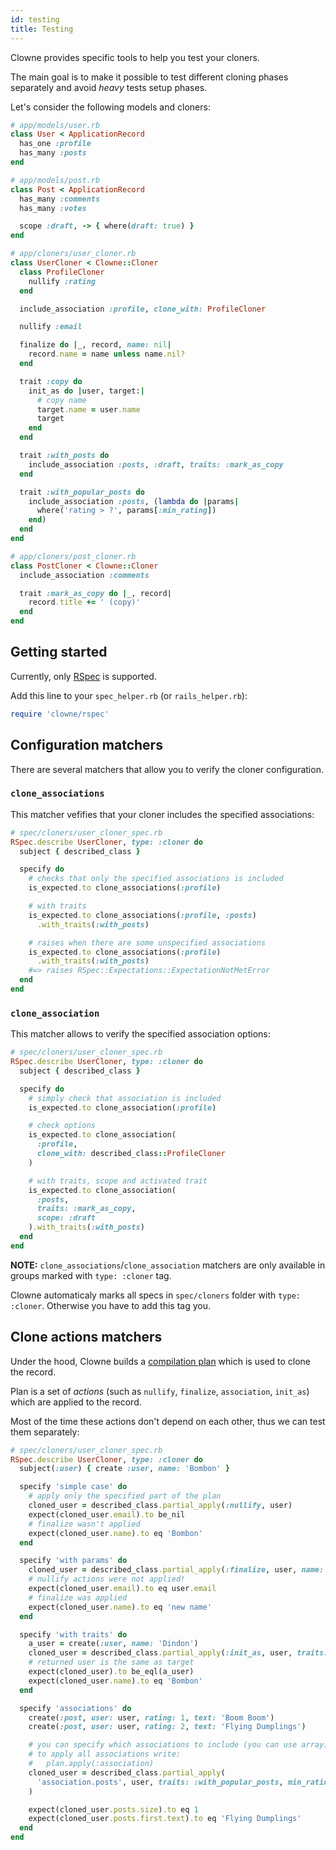 ```yaml
---
id: testing
title: Testing
---
```


Clowne provides specific tools to help you test your cloners.

The main goal is to make it possible to test different cloning phases separately and avoid _heavy_ tests setup phases.

Let's consider the following models and cloners:

```ruby
# app/models/user.rb
class User < ApplicationRecord
  has_one :profile
  has_many :posts
end

# app/models/post.rb
class Post < ApplicationRecord
  has_many :comments
  has_many :votes

  scope :draft, -> { where(draft: true) }
end

# app/cloners/user_cloner.rb
class UserCloner < Clowne::Cloner
  class ProfileCloner
    nullify :rating
  end

  include_association :profile, clone_with: ProfileCloner

  nullify :email

  finalize do |_, record, name: nil|
    record.name = name unless name.nil?
  end

  trait :copy do
    init_as do |user, target:|
      # copy name
      target.name = user.name
      target
    end
  end

  trait :with_posts do
    include_association :posts, :draft, traits: :mark_as_copy
  end

  trait :with_popular_posts do
    include_association :posts, (lambda do |params|
      where('rating > ?', params[:min_rating])
    end)
  end
end

# app/cloners/post_cloner.rb
class PostCloner < Clowne::Cloner
  include_association :comments

  trait :mark_as_copy do |_, record|
    record.title += ' (copy)'
  end
end
```

## Getting started

Currently, only [RSpec](http://rspec.info/) is supported.

Add this line to your `spec_helper.rb` (or `rails_helper.rb`):

```ruby
require 'clowne/rspec'
```

## Configuration matchers

There are several matchers that allow you to verify the cloner configuration.

### `clone_associations`

This matcher vefifies that your cloner includes the specified associations:

```ruby
# spec/cloners/user_cloner_spec.rb
RSpec.describe UserCloner, type: :cloner do
  subject { described_class }

  specify do
    # checks that only the specified associations is included
    is_expected.to clone_associations(:profile)

    # with traits
    is_expected.to clone_associations(:profile, :posts)
      .with_traits(:with_posts)

    # raises when there are some unspecified associations
    is_expected.to clone_associations(:profile)
      .with_traits(:with_posts)
    #=> raises RSpec::Expectations::ExpectationNotMetError
  end
end
```

### `clone_association`

This matcher allows to verify the specified association options:

```ruby
# spec/cloners/user_cloner_spec.rb
RSpec.describe UserCloner, type: :cloner do
  subject { described_class }

  specify do
    # simply check that association is included
    is_expected.to clone_association(:profile)

    # check options
    is_expected.to clone_association(
      :profile,
      clone_with: described_class::ProfileCloner
    )

    # with traits, scope and activated trait
    is_expected.to clone_association(
      :posts,
      traits: :mark_as_copy,
      scope: :draft
    ).with_traits(:with_posts)
  end
end
```

**NOTE:** `clone_associations`/`clone_association` matchers are only available in groups marked with `type: :cloner` tag.

Clowne automaticaly marks all specs in `spec/cloners` folder with `type: :cloner`. Otherwise you have to add this tag you.


## Clone actions matchers

Under the hood, Clowne builds a [compilation plan](architecture.md) which is used to clone the record.

Plan is a set of _actions_ (such as `nullify`, `finalize`, `association`, `init_as`) which are applied to the record.

Most of the time these actions don't depend on each other, thus we can test them separately:

```ruby
# spec/cloners/user_cloner_spec.rb
RSpec.describe UserCloner, type: :cloner do
  subject(:user) { create :user, name: 'Bombon' }

  specify 'simple case' do
    # apply only the specified part of the plan
    cloned_user = described_class.partial_apply(:nullify, user)
    expect(cloned_user.email).to be_nil
    # finalize wasn't applied
    expect(cloned_user.name).to eq 'Bombon'
  end

  specify 'with params' do
    cloned_user = described_class.partial_apply(:finalize, user, name: 'new name')
    # nullify actions were not applied!
    expect(cloned_user.email).to eq user.email
    # finalize was applied
    expect(cloned_user.name).to eq 'new name'
  end

  specify 'with traits' do
    a_user = create(:user, name: 'Dindon')
    cloned_user = described_class.partial_apply(:init_as, user, traits: :copy, target: a_user)
    # returned user is the same as target
    expect(cloned_user).to be_eql(a_user)
    expect(cloned_user.name).to eq 'Bombon'
  end

  specify 'associations' do
    create(:post, user: user, rating: 1, text: 'Boom Boom')
    create(:post, user: user, rating: 2, text: 'Flying Dumplings')

    # you can specify which associations to include (you can use array)
    # to apply all associations write:
    #   plan.apply(:association)
    cloned_user = described_class.partial_apply(
      'association.posts', user, traits: :with_popular_posts, min_rating: 1
    )

    expect(cloned_user.posts.size).to eq 1
    expect(cloned_user.posts.first.text).to eq 'Flying Dumplings'
  end
end
```
